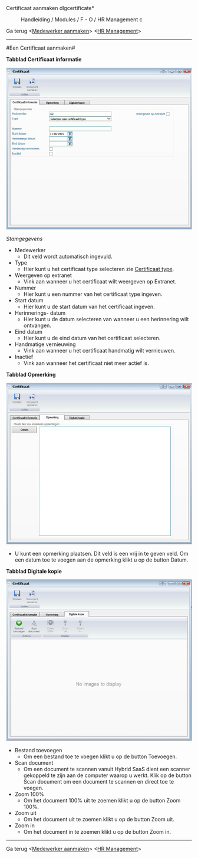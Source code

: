 <properties>
	<page>
		<title>Certificaat aanmaken</title>
		<description>Certificaat aanmaken</description>
		<context>dlgcertificate*</context>
	</page>
	<menu>
		<position>Handleiding / Modules / F - O / HR Management</position>
		<title>Certificaat aanmaken</title>
		<sort>c</sort>
	</menu>
</properties>

Ga terug <[Medewerker aanmaken](http://hybridsaas.support/pages/handleiding/modules/F-O/hr-management/een-medewerker-aanmaken)>
<[HR Management](http://hybridsaas.support/pages/handleiding/modules/F-O/hr-management/introductie)>

----------
#Een Certificaat aanmaken#


**Tabblad Certificaat informatie**

![](images/certificaat.JPG)

*Stamgegevens*

- Medewerker
	- Dit veld wordt automatisch ingevuld.
- Type
	- Hier kunt u het certificaat type selecteren zie [Certificaat type]().
- Weergeven op extranet
	- Vink aan wanneer u het certificaat wilt weergeven op Extranet.
- Nummer
	- Hier kunt u een nummer van het certificaat type ingeven.
- Start datum
	- Hier kunt u de start datum van het certificaat ingeven.
- Herinnerings- datum
	- Hier kunt u de datum selecteren van wanneer u een herinnering wilt ontvangen.
- Eind datum
	- Hier kunt u de eind datum van het certificaat selecteren.
- Handmatige vernieuwing
	- Vink aan wanneer u het certificaat handmatig wilt vernieuwen.
- Inactief
	- Vink aan wanneer het certificaat niet meer actief is.

**Tabblad Opmerking**

![](images/certificaat-opmerking.JPG)

- U kunt een opmerking plaatsen. Dit veld is een vrij in te geven veld. Om een datum toe te voegen aan de opmerking klikt u op de button Datum.


**Tabblad Digitale kopie**

![](images/certificaat-kopie.JPG)

- Bestand toevoegen
	- Om een bestand toe te voegen klikt u op de button Toevoegen.
- Scan document
	- Om een document te scannen vanuit Hybrid SaaS dient een scanner gekoppeld te zijn aan de computer waarop u werkt. Klik op de button Scan document om een document te scannen en direct toe te voegen.
- Zoom 100%
	- Om het document 100% uit te zoemen klikt u op de button Zoom 100%.
- Zoom uit
	- Om het document uit te zoemen klikt u op de button Zoom uit.
- Zoom in
	- Om het document in te zoemen klikt u op de button Zoom in.

----------

Ga terug <[Medewerker aanmaken](http://hybridsaas.support/pages/handleiding/modules/F-O/hr-management/een-medewerker-aanmaken)>
<[HR Management](http://hybridsaas.support/pages/handleiding/modules/F-O/hr-management/introductie)>
